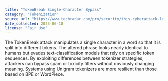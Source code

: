 ```yaml
---
title: "TokenBreak Single-Character Bypass"
category: "Tokenization"
source_url: "https://www.techradar.com/pro/security/this-cyberattack-lets-hackers-crack-ai-models-just-by-changing-a-single-character"
date_collected: 2025-06-18
license: "Fair Use"
---
```

The TokenBreak attack manipulates a single character in a word so that it is split
into different tokens. The altered phrase looks nearly identical to humans but
evades text-classification models that rely on specific token sequences. By
exploiting differences between tokenizer strategies, attackers can bypass spam
or toxicity filters without obviously changing meaning. Systems using Unigram
tokenizers are more resilient than those based on BPE or WordPiece.

